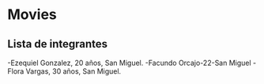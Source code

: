 # Movies
## Lista de integrantes
-Ezequiel Gonzalez, 20 años, San Miguel.
-Facundo Orcajo-22-San Miguel
-Flora Vargas, 30 años, San Miguel. 

